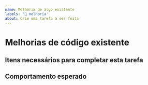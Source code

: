 ```yaml
---
name: Melhoria de algo existente
labels: '🔨 melhoria'
about: Crie uma tarefa a ser feita
---
```


# Melhorias de código existente

<!--
Uma descrição clara e concisa de qual é a tarefa a ser feita.
-->

## Itens necessários para completar esta tarefa

<!--
- [ ] Adicionar/editar/remover...
-->

## Comportamento esperado

<!--
Uma descrição clara e concisa do que você esperava que acontecesse.
-->
